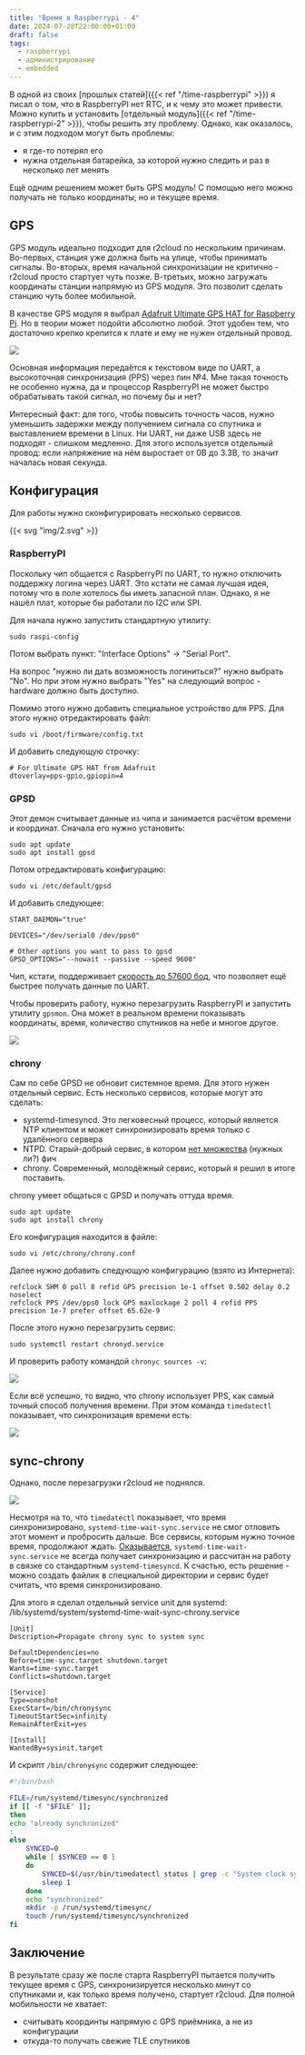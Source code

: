 ```yaml
---
title: "Время в Raspberrypi - 4"
date: 2024-07-28T22:00:00+01:00
draft: false
tags:
  - raspberrypi
  - администрирование
  - embedded
---
```

В одной из своих [прошлых статей]({{< ref "/time-raspberrypi" >}}) я писал о том, что в RaspberryPI нет RTC, и к чему это может привести. Можно купить и установить [отдельный модуль]({{< ref "/time-raspberrypi-2" >}}), чтобы решить эту проблему. Однако, как оказалось, и с этим подходом могут быть проблемы:

 * я где-то потерял его
 * нужна отдельная батарейка, за которой нужно следить и раз в несколько лет менять

Ещё одним решением может быть GPS модуль! С помощью него можно получать не только координаты, но и текущее время.

## GPS

GPS модуль идеально подходит для r2cloud по нескольким причинам. Во-первых, станция уже должна быть на улице, чтобы принимать сигналы. Во-вторых, время начальной синхронизации не критично - r2cloud просто стартует чуть позже. В-третьих, можно загружать координаты станции напрямую из GPS модуля. Это позволит сделать станцию чуть более мобильной.

В качестве GPS модуля я выбрал [Adafruit Ultimate GPS HAT for Raspberry Pi](https://www.adafruit.com/product/2324). Но в теории может подойти абсолютно любой. Этот удобен тем, что достаточно крепко крепится к плате и ему не нужен отдельный провод.

![](img/1.jpg)

Основная информация передаётся к текстовом виде по UART, а высокоточная синхронизация (PPS) через пин №4. Мне такая точность не особенно нужна, да и процессор RaspberryPI не может быстро обрабатывать такой сигнал, но почему бы и нет?

Интересный факт: для того, чтобы повысить точность часов, нужно уменьшить задержки между получением сигнала со спутника и выставлением времени в Linux. Ни UART, ни даже USB здесь не подходят - слишком медленно. Для этого используется отдельный провод: если напряжение на нём выростает от 0В до 3.3В, то значит началась новая секунда.

## Конфигурация

Для работы нужно сконфигурировать несколько сервисов.

{{< svg "img/2.svg" >}}

### RaspberryPI

Поскольку чип общается с RaspberryPI по UART, то нужно отключить поддержку логина через UART. Это кстати не самая лучшая идея, потому что в поле хотелось бы иметь запасной план. Однако, я не нашёл плат, которые бы работали по I2C или SPI.

Для начала нужно запустить стандартную утилиту:

```
sudo raspi-config
```

Потом выбрать пункт: "Interface Options" -> "Serial Port".

На вопрос "нужно ли дать возможность логиниться?" нужно выбрать "No". Но при этом нужно выбрать "Yes" на следующий вопрос - hardware должно быть доступно.

Помимо этого нужно добавить специальное устройство для PPS. Для этого нужно отредактировать файл:

```
sudo vi /boot/firmware/config.txt
```

И добавить следующую строчку:

```
# For Ultimate GPS HAT from Adafruit 
dtoverlay=pps-gpio,gpiopin=4
```

### GPSD

Этот демон считывает данные из чипа и занимается расчётом времени и координат. Сначала его нужно установить:

```
sudo apt update
sudo apt install gpsd
```

Потом отредактировать конфигурацию:

```
sudo vi /etc/default/gpsd
```

И добавить следующее:

```
START_DAEMON="true"

DEVICES="/dev/serial0 /dev/pps0"

# Other options you want to pass to gpsd
GPSD_OPTIONS="--nowait --passive --speed 9600"
```

Чип, кстати, поддерживает [скорость до 57600 бод](https://github.com/tiagofreire-pt/rpi_adafruit_stratum1_chrony), что позволяет ещё быстрее получать данные по UART.

Чтобы проверить работу, нужно перезагрузить RaspberryPI и запустить утилиту ```gpsmon```. Она может в реальном времени показывать координаты, время, количество спутников на небе и многое другое.

![](img/6.png)

### chrony

Сам по себе GPSD не обновит системное время. Для этого нужен отдельный сервис. Есть несколько сервисов, которые могут это сделать:

 * systemd-timesyncd. Это легковесный процесс, который является NTP клиентом и может синхронизировать время только с удалённого сервера
 * NTPD. Старый-добрый сервис, в котором [нет множества](https://chrony-project.org/comparison.html) (нужных ли?) фич
 * chrony. Современный, молодёжный сервис, который я решил в итоге поставить.
 
chrony умеет общаться с GPSD и получать оттуда время. 

```
sudo apt update
sudo apt install chrony
```

Его конфигурация находится в файле:

```
sudo vi /etc/chrony/chrony.conf
```

Далее нужно добавить следующую конфигурацию (взято из Интернета):

```
refclock SHM 0 poll 8 refid GPS precision 1e-1 offset 0.502 delay 0.2 noselect
refclock PPS /dev/pps0 lock GPS maxlockage 2 poll 4 refid PPS precision 1e-7 prefer offset 65.62e-9
```

После этого нужно перезагрузить сервис:

```
sudo systemctl restart chronyd.service
```

И проверить работу командой ```chronyc sources -v```:

![](img/3.png)

Если всё успешно, то видно, что chrony использует PPS, как самый точный способ получения времени. При этом команда ```timedatectl``` показывает, что синхронизация времени есть:

![](img/4.png)

## sync-chrony

Однако, после перезагрузки r2cloud не поднялся. 

![](img/5.png)

Несмотря на то, что ```timedatectl``` показывает, что время синхронизировано, ```systemd-time-wait-sync.service``` не смог отловить этот момент и пробросить дальше. Все сервисы, которым нужно точное время, продолжают ждать. [Оказывается](https://github.com/systemd/systemd/issues/14061), ```systemd-time-wait-sync.service``` не всегда получает синхронизацию и рассчитан на работу в связке со стандартным ```systemd-timesyncd```. К счастью, есть решение - можно создать файлик в специальной директории и сервис будет считать, что время синхронизировано.

Для этого я сделал отдельный service unit для systemd: /lib/systemd/system/systemd-time-wait-sync-chrony.service

```
[Unit]
Description=Propagate chrony sync to system sync

DefaultDependencies=no
Before=time-sync.target shutdown.target
Wants=time-sync.target
Conflicts=shutdown.target

[Service]
Type=oneshot
ExecStart=/bin/chronysync
TimeoutStartSec=infinity
RemainAfterExit=yes

[Install]
WantedBy=sysinit.target
```

И скрипт ```/bin/chronysync``` содержит следующее:

```bash
#!/bin/bash

FILE=/run/systemd/timesync/synchronized
if [[ -f "$FILE" ]];
then
echo "already synchronized"
:
else
	SYNCED=0
	while [ $SYNCED == 0 ]
	do
		SYNCED=$(/usr/bin/timedatectl status | grep -c "System clock synchronized: yes")
		sleep 1
	done
	echo "synchronized"
	mkdir -p /run/systemd/timesync/
	touch /run/systemd/timesync/synchronized
fi
```

## Заключение

В результате сразу же после старта RaspberryPI пытается получить текущее время с GPS, синхронизируется несколько минут со спутниками и, как только время получено, стартует r2cloud. Для полной мобильности не хватает:

 * считывать координты напрямую с GPS приёмника, а не из конфигурации
 * откуда-то получать свежие TLE спутников